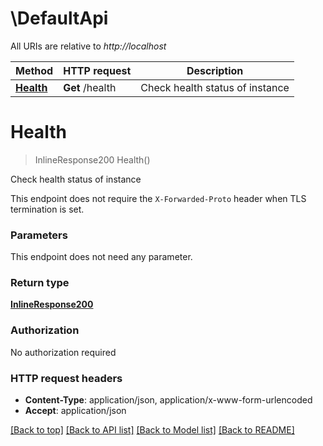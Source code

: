 # \DefaultApi

All URIs are relative to *http://localhost*

Method | HTTP request | Description
------------- | ------------- | -------------
[**Health**](DefaultApi.md#Health) | **Get** /health | Check health status of instance


# **Health**
> InlineResponse200 Health()

Check health status of instance

This endpoint does not require the `X-Forwarded-Proto` header when TLS termination is set.


### Parameters
This endpoint does not need any parameter.

### Return type

[**InlineResponse200**](inline_response_200.md)

### Authorization

No authorization required

### HTTP request headers

 - **Content-Type**: application/json, application/x-www-form-urlencoded
 - **Accept**: application/json

[[Back to top]](#) [[Back to API list]](../README.md#documentation-for-api-endpoints) [[Back to Model list]](../README.md#documentation-for-models) [[Back to README]](../README.md)

